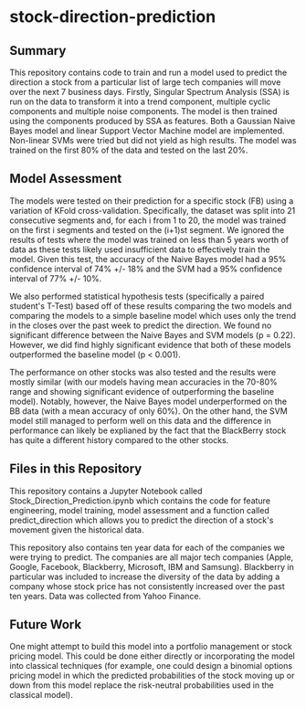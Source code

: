 # stock-direction-prediction

## Summary
This repository contains code to train and run a model used to predict the direction a stock from a particular list of large tech 
companies will move over the next 7 business days. Firstly, Singular Spectrum Analysis (SSA) is run on the data to transform it into a trend component, multiple cyclic components and multiple noise components. The model is then trained using the components produced by SSA as features. Both a Gaussian Naive Bayes model and linear Support Vector Machine model are implemented. Non-linear SVMs were tried but did not yield as high results. The model was trained on the first 80% of the data and tested on the last 20%. 

## Model Assessment
The models were tested on their prediction for a specific stock (FB) using a variation of KFold cross-validation. Specifically, the dataset was split into 21 consecutive segments and, for each i from 1 to 20, the model was trained on the first i segments and tested on the (i+1)st segment. We ignored the results of tests where the model was trained on less than 5 years worth of data as these tests likely used insufficient data to effectively train the model. Given this test, the accuracy of the Naive Bayes model had a 95% confidence interval of 74% +/- 18% and the SVM had a 95% confidence interval of 77% +/- 10%.

We also performed statistical hypothesis tests (specifically a paired student's T-Test) based off of these results comparing the two models and comparing the models to a simple baseline model which uses only the trend in the closes over the past week to predict the direction. We found no significant difference between the Naive Bayes and SVM models (p = 0.22). However, we did find highly significant evidence that both of these models outperformed the baseline model (p < 0.001).

The performance on other stocks was also tested and the results were mostly similar (with our models having mean accuracies in the 70-80% range and showing significant evidence of outperforming the baseline model). Notably, however, the Naive Bayes model underperformed on the BB data (with a mean accuracy of only 60%). On the other hand, the SVM model still managed to perform well on this data and the difference in performance can likely be explianed by the fact that the BlackBerry stock has quite a different history compared to the other stocks.

## Files in this Repository
This repository contains a Jupyter Notebook called Stock_Direction_Prediction.ipynb which contains the code for feature engineering, model 
training, model assessment and a function called predict_direction which allows you to predict the direction of a stock's movement given the historical data. 

This repository also contains ten year data for each of the companies we were trying to predict. The companies are all major tech companies (Apple, Google, Facebook, Blackberry, Microsoft, IBM and Samsung). 
Blackberry in particular was included to increase the diversity of the data by adding a company whose stock price has not consistently increased over the past ten years. Data was collected from Yahoo Finance.

## Future Work
One might attempt to build this model into a portfolio management or stock pricing model. This could be done either directly or incorporating the model into classical techniques (for example, one could design a binomial options pricing model in which the predicted probabilities of the stock moving up or down from this model replace the risk-neutral probabilities used in the classical model).
